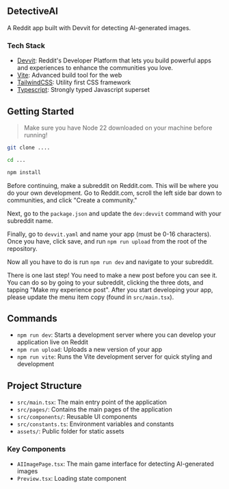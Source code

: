 ## DetectiveAI

A Reddit app built with Devvit for detecting AI-generated images.

### Tech Stack

- [Devvit](https://developers.reddit.com/docs/): Reddit's Developer Platform that lets you build powerful apps and experiences to enhance the communities you love.
- [Vite](https://vite.dev/): Advanced build tool for the web
- [TailwindCSS](https://tailwindcss.com/): Utility first CSS framework
- [Typescript](https://www.typescriptlang.org/): Strongly typed Javascript superset

## Getting Started

> Make sure you have Node 22 downloaded on your machine before running!

```sh
git clone ....

cd ...

npm install
```

Before continuing, make a subreddit on Reddit.com. This will be where you do your own development. Go to Reddit.com, scroll the left side bar down to communities, and click "Create a community."

Next, go to the `package.json` and update the `dev:devvit` command with your subreddit name.

Finally, go to `devvit.yaml` and name your app (must be 0-16 characters). Once you have, click save, and run `npm run upload` from the root of the repository.

Now all you have to do is run `npm run dev` and navigate to your subreddit.

There is one last step! You need to make a new post before you can see it. You can do so by going to your subreddit, clicking the three dots, and tapping "Make my experience post". After you start developing your app, please update the menu item copy (found in `src/main.tsx`).

## Commands

- `npm run dev`: Starts a development server where you can develop your application live on Reddit
- `npm run upload`: Uploads a new version of your app
- `npm run vite`: Runs the Vite development server for quick styling and development

## Project Structure

- `src/main.tsx`: The main entry point of the application
- `src/pages/`: Contains the main pages of the application
- `src/components/`: Reusable UI components
- `src/constants.ts`: Environment variables and constants
- `assets/`: Public folder for static assets

### Key Components

- `AIImagePage.tsx`: The main game interface for detecting AI-generated images
- `Preview.tsx`: Loading state component
